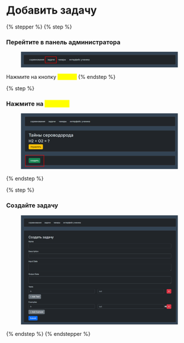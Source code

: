 # Добавить задачу

{% stepper %}
{% step %}
### Перейтите в панель администратора

<figure><img src="../../.gitbook/assets/image (76).png" alt=""><figcaption></figcaption></figure>

Нажмите на кнопку <mark style="color:yellow;">**Задачи**</mark>
{% endstep %}

{% step %}
### Нажмите на <mark style="color:yellow;">создать</mark>

<figure><img src="../../.gitbook/assets/image (77).png" alt=""><figcaption></figcaption></figure>
{% endstep %}

{% step %}
### Создайте задачу

<figure><img src="../../.gitbook/assets/image (78).png" alt=""><figcaption></figcaption></figure>


{% endstep %}
{% endstepper %}
